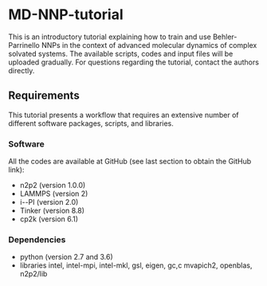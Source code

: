 # MD-NNP-tutorial
This is an introductory tutorial explaining how to train and use Behler-Parrinello NNPs in the context of advanced molecular dynamics of complex solvated systems. The available scripts, codes and input files will be uploaded gradually. For questions regarding the tutorial, contact the authors directly. 

## Requirements
This tutorial presents a workflow that requires an extensive number of different software packages, scripts, and libraries.

### Software
All the codes are available at GitHub (see last section to obtain the GitHub link):

 * n2p2 (version 1.0.0)
 * LAMMPS (version 2)
 * i--PI (version 2.0)
 * Tinker (version 8.8)
 * cp2k (version 6.1)

### Dependencies
 * python (version 2.7 and 3.6)
 * libraries intel, intel-mpi, intel-mkl, gsl, eigen, gc,c mvapich2, openblas, n2p2/lib


